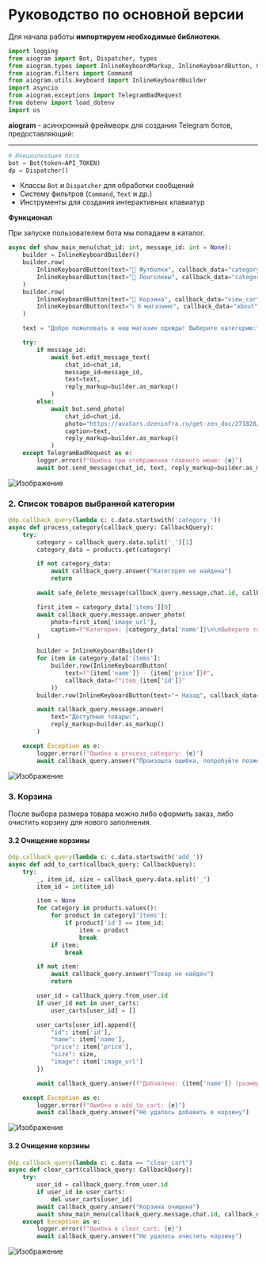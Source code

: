 # Руководство по основной версии


Для начала работы **импортируем необходимые библиотеки**.

``` python
import logging
from aiogram import Bot, Dispatcher, types
from aiogram.types import InlineKeyboardMarkup, InlineKeyboardButton, CallbackQuery
from aiogram.filters import Command
from aiogram.utils.keyboard import InlineKeyboardBuilder
import asyncio
from aiogram.exceptions import TelegramBadRequest
from dotenv import load_dotenv
import os
```
**aiogram** - асинхронный фреймворк для создания Telegram ботов, предоставляющий:
___

``` python
# Инициализация бота
bot = Bot(token=API_TOKEN)
dp = Dispatcher()
```
- Классы `Bot` и `Dispatcher` для обработки сообщений
- Систему фильтров (`Command`, `Text` и др.)
- Инструменты для создания интерактивных клавиатур

**Функционал**

При запуске пользователем бота мы попадаем в каталог.

``` python
async def show_main_menu(chat_id: int, message_id: int = None):
    builder = InlineKeyboardBuilder()
    builder.row(
        InlineKeyboardButton(text="👕 Футболки", callback_data="category_t-shirts"),
        InlineKeyboardButton(text="🧥 Лонгсливы", callback_data="category_hoodies")
    )
    builder.row(
        InlineKeyboardButton(text="🛒 Корзина", callback_data="view_cart"),
        InlineKeyboardButton(text="ℹ️ О магазине", callback_data="about")
    )

    text = "Добро пожаловать в наш магазин одежды! Выберите категорию:"

    try:
        if message_id:
            await bot.edit_message_text(
                chat_id=chat_id,
                message_id=message_id,
                text=text,
                reply_markup=builder.as_markup()
            )
        else:
            await bot.send_photo(
                chat_id=chat_id,
                photo="https://avatars.dzeninfra.ru/get-zen_doc/271828/pub_666c3d5dbdac467014320755_666c426761a30954faafcb95/scale_1200",
                caption=text,
                reply_markup=builder.as_markup()
            )
    except TelegramBadRequest as e:
        logger.error(f"Ошибка при отображении главного меню: {e}")
        await bot.send_message(chat_id, text, reply_markup=builder.as_markup())
```
![Изображение](image/01.png)

### 2. Список товаров выбранной категории

``` python
@dp.callback_query(lambda c: c.data.startswith('category_'))
async def process_category(callback_query: CallbackQuery):
    try:
        category = callback_query.data.split('_')[1]
        category_data = products.get(category)

        if not category_data:
            await callback_query.answer("Категория не найдена")
            return

        await safe_delete_message(callback_query.message.chat.id, callback_query.message.message_id)

        first_item = category_data['items'][0]
        await callback_query.message.answer_photo(
            photo=first_item['image_url'],
            caption=f"Категория: {category_data['name']}\n\nВыберите товар:"
        )

        builder = InlineKeyboardBuilder()
        for item in category_data['items']:
            builder.row(InlineKeyboardButton(
                text=f"{item['name']} - {item['price']}₽",
                callback_data=f"item_{item['id']}"
            ))
        builder.row(InlineKeyboardButton(text="⬅️ Назад", callback_data="main_menu"))

        await callback_query.message.answer(
            text="Доступные товары:",
            reply_markup=builder.as_markup()
        )

    except Exception as e:
        logger.error(f"Ошибка в process_category: {e}")
        await callback_query.answer("Произошла ошибка, попробуйте позже")
```
![Изображение](image/02.png)

### 3. Корзина

После выбора размера товара можно либо оформить заказ, либо очистить корзину для нового заполнения.

#### 3.2 Очищение корзины

```python
@dp.callback_query(lambda c: c.data.startswith('add_'))
async def add_to_cart(callback_query: CallbackQuery):
    try:
        _, item_id, size = callback_query.data.split('_')
        item_id = int(item_id)

        item = None
        for category in products.values():
            for product in category['items']:
                if product['id'] == item_id:
                    item = product
                    break
            if item:
                break

        if not item:
            await callback_query.answer("Товар не найден")
            return

        user_id = callback_query.from_user.id
        if user_id not in user_carts:
            user_carts[user_id] = []

        user_carts[user_id].append({
            "id": item['id'],
            "name": item['name'],
            "price": item['price'],
            "size": size,
            "image": item['image_url']
        })

        await callback_query.answer(f"Добавлено: {item['name']} (размер {size})")

    except Exception as e:
        logger.error(f"Ошибка в add_to_cart: {e}")
        await callback_query.answer("Не удалось добавить в корзину")

```
![Изображение](image/04.png)

#### 3.2 Очищение корзины

``` python
@dp.callback_query(lambda c: c.data == "clear_cart")
async def clear_cart(callback_query: CallbackQuery):
    try:
        user_id = callback_query.from_user.id
        if user_id in user_carts:
            del user_carts[user_id]
        await callback_query.answer("Корзина очищена")
        await show_main_menu(callback_query.message.chat.id, callback_query.message.message_id)
    except Exception as e:
        logger.error(f"Ошибка в clear_cart: {e}")
        await callback_query.answer("Не удалось очистить корзину")

```
![Изображение](image/07.png)

